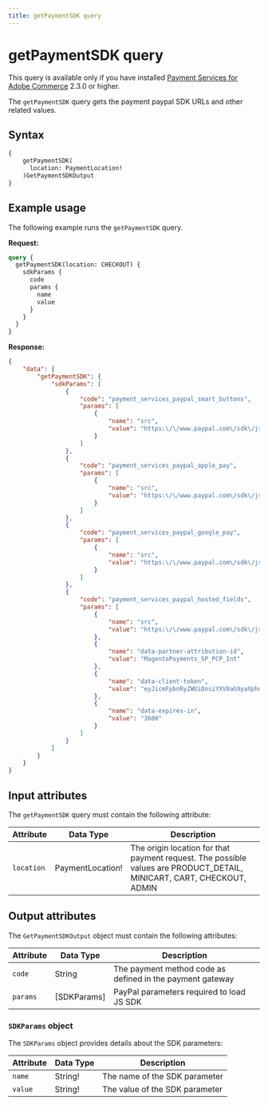 ```yaml
---
title: getPaymentSDK query
---
```


# getPaymentSDK query

<InlineAlert variant="info" slots="text" />

This query is available only if you have installed [Payment Services for Adobe Commerce](https://commercemarketplace.adobe.com/magento-payment-services.html) 2.3.0 or higher.

The `getPaymentSDK` query gets the payment paypal SDK URLs and other related values.

## Syntax

```graphql
{
    getPaymentSDK(
      location: PaymentLocation!
    )GetPaymentSDKOutput
}
```

## Example usage

The following example runs the `getPaymentSDK` query.

**Request:**

```graphql
query {
  getPaymentSDK(location: CHECKOUT) {
    sdkParams {
      code
      params {
        name
        value
      }
    }
  }
}
```

**Response:**

```json
{
    "data": {
        "getPaymentSDK": {
            "sdkParams": [
                {
                    "code": "payment_services_paypal_smart_buttons",
                    "params": [
                        {
                            "name": "src",
                            "value": "https:\/\/www.paypal.com\/sdk\/js?client-id=AeFUI2PCqy7MicQ1gLbJf_8T7XUlEG51Pdd7sn2LE3d0_qAVhVBm4VOpPGmV08S9qsMCPXSCiBslhV53&intent=capture&locale=en_US&merchant-id=2PZE7VHLY4B94&currency=USD&commit=false&disable-funding=bancontact,boleto,boletobancario,blik,eps,giropay,ideal,itau,mercadopago,multibanco,mybank,oxxo,payu,p24,satispay,sepa,sofort,trustly,wechatpay,applepay&enable-funding=card,paylater&components=buttons"
                        }
                    ]
                },
                {
                    "code": "payment_services_paypal_apple_pay",
                    "params": [
                        {
                            "name": "src",
                            "value": "https:\/\/www.paypal.com\/sdk\/js?client-id=AeFUI2PCqy7MicQ1gLbJf_8T7XUlEG51Pdd7sn2LE3d0_qAVhVBm4VOpPGmV08S9qsMCPXSCiBslhV53&intent=capture&locale=en_US&merchant-id=2PZE7VHLY4B94&currency=USD&commit=false&disable-funding=bancontact,boleto,boletobancario,blik,eps,giropay,ideal,itau,mercadopago,multibanco,mybank,oxxo,payu,p24,satispay,sepa,sofort,trustly,wechatpay,credit,card&enable-funding=applepay&components=buttons"
                        }
                    ]
                },
                {
                    "code": "payment_services_paypal_google_pay",
                    "params": [
                        {
                            "name": "src",
                            "value": "https:\/\/www.paypal.com\/sdk\/js?client-id=AeFUI2PCqy7MicQ1gLbJf_8T7XUlEG51Pdd7sn2LE3d0_qAVhVBm4VOpPGmV08S9qsMCPXSCiBslhV53&intent=authorize&locale=en_US&merchant-id=2PZE7VHLY4B94&currency=USD&disable-funding=bancontact,boleto,boletobancario,blik,eps,giropay,ideal,itau,mercadopago,multibanco,mybank,oxxo,payu,p24,satispay,sepa,sofort,trustly,wechatpay&components=googlepay"
                        }
                    ]
                },
                {
                    "code": "payment_services_paypal_hosted_fields",
                    "params": [
                        {
                            "name": "src",
                            "value": "https:\/\/www.paypal.com\/sdk\/js?client-id=AeFUI2PCqy7MicQ1gLbJf_8T7XUlEG51Pdd7sn2LE3d0_qAVhVBm4VOpPGmV08S9qsMCPXSCiBslhV53&intent=capture&locale=en_US&merchant-id=2PZE7VHLY4B94&currency=USD&disable-funding=bancontact,boleto,boletobancario,blik,eps,giropay,ideal,itau,mercadopago,multibanco,mybank,oxxo,payu,p24,satispay,sepa,sofort,trustly,wechatpay&components=hosted-fields"
                        },
                        {
                            "name": "data-partner-attribution-id",
                            "value": "MagentoPayments_SP_PCP_Int"
                        },
                        {
                            "name": "data-client-token",
                            "value": "eyJicmFpbnRyZWUiOnsiYXV0aG9yaXphdGlvbkZpbmdlcnByaW50IjoiMTFiZmFjZGM5YWEyM2ZhZjdmNTQwMzc0NGZmYzEwMjI4YjFjODBmZjg4NDdlYjcyMjMyMmM1OTE0MTU3OWYzZHxtZXJjaGFudF9pZD1yd3dua3FnMnhnNTZobTJuJnB1YmxpY19rZXk9NjNrdm4zN3Z0MjlxYjRkZiZjcmVhdGVkX2F0PTIwMjQtMDItMTNUMTU6Mjc6NTkuNDg5WiIsInZlcnNpb24iOiIzLXBheXBhbCJ9LCJwYXlwYWwiOnsiaWRUb2tlbiI6bnVsbCwiYWNjZXNzVG9rZW4iOiJBMjFBQUlEc1hFbHFlVzh6d1FTTGZsVFdkMHR1UkhIYlBYVTdfYTQzNVFxUVQ5MTRmUjhzclN1RTQzdlg4TnVXV0N1NHZIeUVoVG1BUnhVekdnU3R3VDJCNVFtczBrVjRnIn19"
                        },
                        {
                            "name": "data-expires-in",
                            "value": "3600"
                        }
                    ]
                }
            ]
        }
    }
}
```

## Input attributes

The `getPaymentSDK` query must contain the following attribute:

Attribute |  Data Type | Description
--- | --- | ---
`location` | PaymentLocation! | The origin location for that payment request. The possible values are PRODUCT_DETAIL, MINICART, CART, CHECKOUT, ADMIN

## Output attributes

The `GetPaymentSDKOutput` object must contain the following attributes:

Attribute |  Data Type | Description
--- | --- | ---
`code` | String | The payment method code as defined in the payment gateway
`params` | [SDKParams] | PayPal parameters required to load JS SDK

### `SDKParams` object

The `SDKParams` object provides details about the SDK parameters:

Attribute |  Data Type | Description
--- | --- | ---
`name` | String! | The name of the SDK parameter
`value` | String! | The value of the SDK parameter
